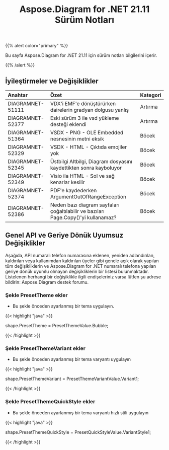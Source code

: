 ﻿---
title: Aspose.Diagram for .NET 21.11 Sürüm Notları
type: docs
weight: 2
url: /tr/net/aspose-diagram-for-net-21-11-release-notes/
---
{{% alert color="primary" %}} 

Bu sayfa Aspose.Diagram for .NET 21.11 için sürüm notları bilgilerini içerir.

{{% /alert %}} 
## **İyileştirmeler ve Değişiklikler**

|**Anahtar**|**Özet**|**Kategori**|
|:- |:- |:- |
|DIAGRAMNET-51111|VDX'i EMF'e dönüştürürken dairelerin gradyan dolgusu yanlış|Artırma|
|DIAGRAMNET-52377|Eski sürüm 3 ile vsd yükleme desteği eklendi|Artırma|
|DIAGRAMNET-51364|VSDX - PNG - OLE Embedded nesnesinin metni eksik|Böcek|
|DIAGRAMNET-52329|VSDX - HTML - Çıktıda emojiler yok|Böcek|
|DIAGRAMNET-52345|Üstbilgi Altbilgi, Diagram dosyasını kaydettikten sonra kayboluyor|Böcek|
|DIAGRAMNET-52349|Visio ila HTML - Sol ve sağ kenarlar kesilir|Böcek|
|DIAGRAMNET-52374|PDF'e kaydederken ArgumentOutOfRangeException|Böcek|
|DIAGRAMNET-52386|Neden bazı diagram sayfaları çoğaltılabilir ve bazıları Page.Copy()'yi kullanamaz?|Böcek|

## **Genel API ve Geriye Dönük Uyumsuz Değişiklikler**
Aşağıda, API numaralı telefon numarasına eklenen, yeniden adlandırılan, kaldırılan veya kullanımdan kaldırılan üyeler gibi genele açık olarak yapılan tüm değişikliklerin ve Aspose.Diagram for .NET numaralı telefona yapılan geriye dönük uyumlu olmayan değişikliklerin bir listesi bulunmaktadır. Listelenen herhangi bir değişiklikle ilgili endişeleriniz varsa lütfen şu adrese bildirin: Aspose.Diagram destek forumu.


### **Şekle PresetTheme ekler**
- Bu şekle önceden ayarlanmış bir tema uygulayın.

{{< highlight "java" >}}

shape.PresetTheme = PresetThemeValue.Bubble;

{{< /highlight >}}


### **Şekle PresetThemeVariant ekler**
- Bu şekle önceden ayarlanmış bir tema varyantı uygulayın

{{< highlight "java" >}}

shape.PresetThemeVariant = PresetThemeVariantValue.Variant1;

{{< /highlight >}}

### **Şekle PresetThemeQuickStyle ekler**
- Bu şekle önceden ayarlanmış bir tema varyantı hızlı stili uygulayın

{{< highlight "java" >}}

 shape.PresetThemeQuickStyle = PresetQuickStyleValue.VariantStyle1;

{{< /highlight >}}
